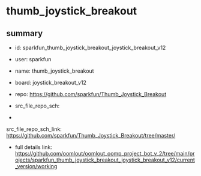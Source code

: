 # thumb_joystick_breakout
 
## summary 
* id: sparkfun_thumb_joystick_breakout_joystick_breakout_v12
* user: sparkfun
* name: thumb_joystick_breakout
* board: joystick_breakout_v12
* repo: https://github.com/sparkfun/Thumb_Joystick_Breakout



* src_file_repo_sch: 
*
 src_file_repo_sch_link: https://github.com/sparkfun/Thumb_Joystick_Breakout/tree/master/
* full details link: https://github.com/oomlout/oomlout_oomp_project_bot_v_2/tree/main/projects/sparkfun_thumb_joystick_breakout_joystick_breakout_v12/current_version/working  






